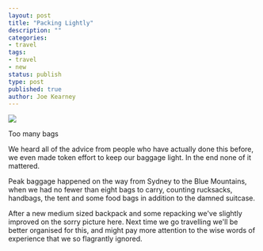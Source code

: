 ```yaml
---
layout: post
title: "Packing Lightly"
description: ""
categories:
- travel
tags:
- travel
- new
status: publish
type: post
published: true
author: Joe Kearney
---
```


<div class="inline-image inline-image-right">
	<img src="https://c2.staticflickr.com/8/7707/17131594847_2a685a2e40_n.jpg">
	<div class="inline-image-cap"><p>Too many bags</p></div>
</div>

We heard all of the advice from people who have actually done this before, we even made token effort to keep our baggage light. In the end none of it mattered.

Peak baggage happened on the way from Sydney to the Blue Mountains, when we had no fewer than eight bags to carry, counting rucksacks, handbags, the tent and some food bags in addition to the damned suitcase.

After a new medium sized backpack and some repacking we've slightly improved on the sorry picture here. Next time we go travelling we'll be better organised for this, and might pay more attention to the wise words of experience that we so flagrantly ignored.